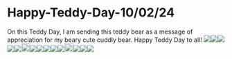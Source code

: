# Happy-Teddy-Day-10/02/24
On this Teddy Day, I am sending this teddy bear as a message of appreciation for my beary cute cuddly bear. Happy Teddy Day to all!
<a href="https://www.glitter-graphics.com/myspace/text_generator.php" target=_blank><img src="https://text.glitter-graphics.net/crl/h.gif" border=0><img src="https://text.glitter-graphics.net/crl/a.gif" border=0><img src="https://text.glitter-graphics.net/crl/p.gif" border=0><img src="https://text.glitter-graphics.net/crl/p.gif" border=0><img src="https://text.glitter-graphics.net/crl/y.gif" border=0><img src="https://dl3.glitter-graphics.net/empty.gif" width=20 border=0><img src="https://text.glitter-graphics.net/crl/t.gif" border=0><img src="https://text.glitter-graphics.net/crl/e.gif" border=0><img src="https://text.glitter-graphics.net/crl/d.gif" border=0><img src="https://text.glitter-graphics.net/crl/d.gif" border=0><img src="https://text.glitter-graphics.net/crl/y.gif" border=0><img src="https://dl3.glitter-graphics.net/empty.gif" width=20 border=0><img src="https://text.glitter-graphics.net/crl/d.gif" border=0><img src="https://text.glitter-graphics.net/crl/a.gif" border=0><img src="https://text.glitter-graphics.net/crl/y.gif" border=0></a>
